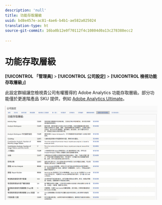 ```yaml
---
description: 'null'
title: 功能存取層級
uuid: bd8e457e-ac81-4ae6-b4b1-ae582a025024
translation-type: ht
source-git-commit: 16ba0b12e0f70112f4c10804d0a13c278388ecc2

---
```



# 功能存取層級

**[!UICONTROL 「管理員]** &gt; **[!UICONTROL 公司設定]** &gt; **[!UICONTROL 檢視功能存取層級」]**

此設定群組讓您檢視貴公司有權獲得的 Adobe Analytics 功能存取層級。部分功能僅於更進階產品 SKU 提供，例如 [Adobe Analytics Ultimate](https://www.adobe.com/tw/data-analytics-cloud/analytics/ultimate.html)。

![](assets/feature-access-levels.png)

